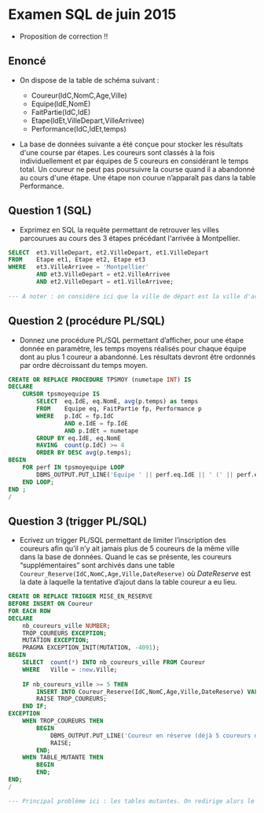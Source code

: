 # Examen SQL de juin 2015
* Proposition de correction !!

## Enoncé
* On dispose de la table de schéma suivant :
    * Coureur(IdC,NomC,Age,Ville)
    * Equipe(IdE,NomE)
    * FaitPartie(IdC,IdE)
    * Etape(IdEt,VilleDepart,VilleArrivee)
    * Performance(IdC,IdEt,temps)

* La base de données suivante a été conçue pour stocker les résultats d'une course par étapes. Les coureurs sont classés à la fois individuellement et par équipes de 5 coureurs en considérant le temps total. Un coureur ne peut pas poursuivre la course quand il a abandonné au cours d'une étape. Une étape non courue n’apparaît pas dans la table Performance.

## Question 1 (SQL)
* Exprimez en SQL la requête permettant de retrouver les villes parcourues au cours des 3 étapes précédant l'arrivée à Montpellier.
```sql
SELECT  et3.VilleDepart, et2.VilleDepart, et1.VilleDepart
FROM    Etape et1, Etape et2, Etape et3 
WHERE   et3.VilleArrivee = 'Montpellier'
        AND et3.VilleDepart = et2.VilleArrivee
        AND et2.VilleDepart = et1.VilleArrivee;
        
--- A noter : on considère ici que la ville de départ est la ville d'arrivée de l'étape précédente.
```

## Question 2 (procédure PL/SQL)
* Donnez une procédure PL/SQL permettant d’afficher, pour une étape donnée en paramètre, les temps moyens réalisés pour chaque équipe dont au plus 1 coureur a abandonné. Les résultats devront être ordonnés par ordre décroissant du temps moyen.
```sql
CREATE OR REPLACE PROCEDURE TPSMOY (numetape INT) IS
DECLARE
    CURSOR tpsmoyequipe IS
        SELECT  eq.IdE, eq.NomE, avg(p.temps) as temps
        FROM    Equipe eq, FaitPartie fp, Performance p
        WHERE   p.IdC = fp.IdC
                AND e.IdE = fp.IdE 
                AND p.IdEt = numetape
        GROUP BY eq.IdE, eq.NomE
        HAVING  count(p.IdC) >= 4
        ORDER BY DESC avg(p.temps);
BEGIN
    FOR perf IN tpsmoyequipe LOOP
        DBMS_OUTPUT.PUT_LINE('Equipe ' || perf.eq.IdE || ' (' || perf.eq.NomE || ') -> Temps moyen : ' || perf.temps);
    END LOOP;
END ;
/
```


## Question 3 (trigger PL/SQL)
* Ecrivez un trigger PL/SQL permettant de limiter l’inscription des coureurs afin qu’il n’y ait jamais plus de 5 coureurs de la même ville dans la base de données. Quand le cas se présente, les coureurs “supplémentaires” sont archivés dans une table `Coureur_Reserve(IdC,NomC,Age,Ville,DateReserve)` où *DateReserve* est la date à laquelle la tentative d’ajout dans la table coureur a eu lieu.
```sql
CREATE OR REPLACE TRIGGER MISE_EN_RESERVE
BEFORE INSERT ON Coureur
FOR EACH ROW
DECLARE
    nb_coureurs_ville NUMBER;
    TROP_COUREURS EXCEPTION;
    MUTATION EXCEPTION;
    PRAGMA EXCEPTION_INIT(MUTATION, -4091);
BEGIN
    SELECT  count(*) INTO nb_coureurs_ville FROM Coureur
    WHERE   Ville = :new.Ville;
    
    IF nb_coureurs_ville >= 5 THEN
        INSERT INTO Coureur_Reserve(IdC,NomC,Age,Ville,DateReserve) VALUES (:new.IdC, :new.NomC, :new.Age, :new.Ville, sysdate);
        RAISE TROP_COUREURS;
    END IF;
EXCEPTION
    WHEN TROP_COUREURS THEN
        BEGIN
            DBMS_OUTPUT.PUT_LINE('Coureur en réserve (déjà 5 coureurs dans sa ville).');
            RAISE;
        END;
    WHEN TABLE_MUTANTE THEN
        BEGIN
        END;
END;
/

--- Principal problème ici : les tables mutantes. On redirige alors le code d'erreur lié vers une exception qui ne fait rien, pour ignorer la table mutante, et pouvoir exécuter le trigger sans être embêté.
```